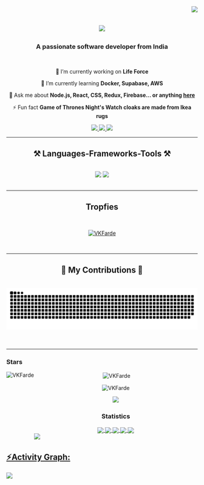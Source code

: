 <img align="right" src="https://visitor-badge.laobi.icu/badge?page_id=VKFarde.VKFarde" />

<h1 align="center">
    <img src="https://readme-typing-svg.herokuapp.com/?font=Righteous&size=35&center=true&vCenter=true&width=500&height=70&duration=4000&lines=Hi+There!+👋;+I'm+vedant+farde!;" />
</h1>

<h3 align="center">A passionate software developer from India </h3>

<br/>

<div align="center">
 
 🔭 I’m currently working on **Life Force**
 
 🌱 I’m currently learning **Docker, Supabase, AWS**

💬 Ask me about **Node.js, React, CSS, Redux, Firebase... or anything [here](https://github.com/VKFarde/VKFarde/issues)**

⚡ Fun fact **Game of Thrones Night's Watch cloaks are made from Ikea rugs**

 </div>
 
<div align="center"> 
<a href="mailto:vedantfarde@gmail.com">  
    <img src="https://img.shields.io/badge/Gmail-333333?style=for-the-badge&logo=gmail&logoColor=red" />
  </a>
  <a href="https://www.linkedin.com/in/vedant-farde-899116193/" rel="noopener noreferrer" target="_blank">
    <img src="https://img.shields.io/badge/LinkedIn-0077B5?style=for-the-badge&logo=linkedin&logoColor=white" target="_blank" />
  </a>
  <a href="https://vedantfarde.netlify.app/" rel="noopener noreferrer" target="_blank">
     <img src="https://img.shields.io/badge/Portfolio-FF5722?style=for-the-badge&logo=todoist&logoColor=white" target="_blank" /> <!-- sqlite, safari, google-chrome are other good icon options -->
  </a>
</div>

 <hr/>
 
<h2 align="center">⚒️ Languages-Frameworks-Tools ⚒️</h2>
<br/>
<div align="center">
    <img src="https://skillicons.dev/icons?i=react,bootstrap,mui,html,css,vscode,github,figma,tailwind,git,r" />
    <img src="https://skillicons.dev/icons?i=nodejs,python,javascript,typescript,express,firebase,mongodb,c,java,nextjs,mysql,flask" /><br>
</div>

<br/>
<hr/>

<div align="center">
  <h2>Tropfies</h2>
  <br>
  <p align="center"> <a href="https://github.com/ryo-ma/github-profile-trophy"><img src="https://github-profile-trophy.vercel.app/?username=VKFarde&theme=monokai" alt="VKFarde" /></a> </p>
  <br/>
</div>
<hr/>
<div align="center">
  <h2>🐍 My Contributions 🐍</h2>
  <br>
  <img alt="snake eating my contributions" src="https://raw.githubusercontent.com/VKFarde/VKFarde/output/github-contribution-grid-snake.svg" />
  <br/><br/><br/>
</div>
<hr/>

<div align="center" justify="center">
    <h3 align="left">Stars</h3>
    <img align="left" height="180em" src="https://github-readme-stats.vercel.app/api/top-langs/?username=VKFarde&layout=compact&theme=shades-of-purple" alt=VKFarde />
    <p>&nbsp;<img align="center" height="180em" src="https://github-readme-stats.vercel.app/api?username=VKFarde&show_icons=true&locale=en&theme=vue-dark" alt="VKFarde" /></p>
    <p><img align="center" height="180em" src="https://github-readme-streak-stats.herokuapp.com/?user=VKFarde&theme=dark" alt="VKFarde" /></p>
    <img src="https://user-images.githubusercontent.com/73097560/115834477-dbab4500-a447-11eb-908a-139a6edaec5c.gif">
</div>

<div align="center">
    <h3 align="center">Statistics</h3>
    <a href="https://github.com/VKFarde">
    <img align="center" src="http://github-profile-summary-cards.vercel.app/api/cards/stats?username=VKFarde&theme=swift" height="180em" />
    <img align="center" src="http://github-profile-summary-cards.vercel.app/api/cards/most-commit-language?username=VKFarde&theme=swift" height="180em" />
    <img align="center" src="http://github-profile-summary-cards.vercel.app/api/cards/repos-per-language?username=VKFarde&theme=swift" height="180em" />
    <img align="center" src="http://github-profile-summary-cards.vercel.app/api/cards/productive-time?username=VKFarde&theme=swift" height="180em" />
    <img align="center" src="http://github-profile-summary-cards.vercel.app/api/cards/profile-details?username=VKFarde&theme=swift" height="180em" />
</div>
<img src="https://user-images.githubusercontent.com/73097560/115834477-dbab4500-a447-11eb-908a-139a6edaec5c.gif"><h2 align="left">⚡Activity Graph:</h2>
<img align="center" src="https://github-readme-activity-graph.vercel.app/graph?username=VKFarde&theme=react-dark"/>


